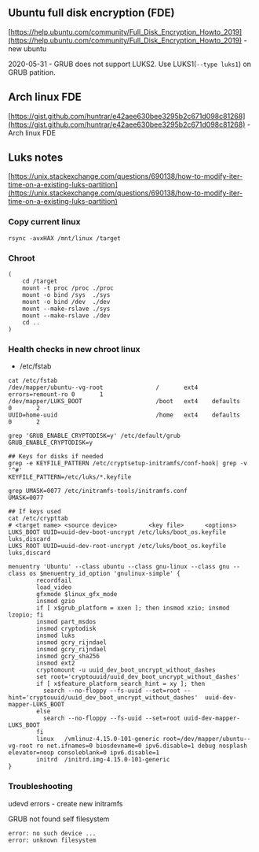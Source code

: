## Ubuntu full disk encryption (FDE)

[https://help.ubuntu.com/community/Full_Disk_Encryption_Howto_2019](https://help.ubuntu.com/community/Full_Disk_Encryption_Howto_2019) - new ubuntu

2020-05-31 - GRUB does not support LUKS2. Use LUKS1(`--type luks1`) on GRUB patition.

## Arch linux  FDE

[https://gist.github.com/huntrar/e42aee630bee3295b2c671d098c81268](https://gist.github.com/huntrar/e42aee630bee3295b2c671d098c81268) - Arch linux FDE

## Luks notes

[https://unix.stackexchange.com/questions/690138/how-to-modify-iter-time-on-a-existing-luks-partition](https://unix.stackexchange.com/questions/690138/how-to-modify-iter-time-on-a-existing-luks-partition)

### Copy current linux

```
rsync -avxHAX /mnt/linux /target
```

### Chroot

```
(
    cd /target
    mount -t proc /proc ./proc
    mount -o bind /sys  ./sys
    mount -o bind /dev  ./dev
    mount --make-rslave ./sys
    mount --make-rslave ./dev
    cd ..
)
```

### Health checks in new chroot linux

- /etc/fstab

```
cat /etc/fstab
/dev/mapper/ubuntu--vg-root               /       ext4    errors=remount-ro 0       1
/dev/mapper/LUKS_BOOT                     /boot   ext4    defaults          0       2
UUID=home-uuid                            /home   ext4    defaults          0       2
```

```
grep 'GRUB_ENABLE_CRYPTODISK=y' /etc/default/grub
GRUB_ENABLE_CRYPTODISK=y
```

```
## Keys for disks if needed
grep -e KEYFILE_PATTERN /etc/cryptsetup-initramfs/conf-hook| grep -v '^#'
KEYFILE_PATTERN=/etc/luks/*.keyfile
```

```
grep UMASK=0077 /etc/initramfs-tools/initramfs.conf
UMASK=0077
```

```
## If keys used
cat /etc/crypttab
# <target name> <source device>         <key file>      <options>
LUKS_BOOT UUID=uuid-dev-boot-uncrypt /etc/luks/boot_os.keyfile luks,discard
LUKS_ROOT UUID=uuid-dev-root-uncrypt /etc/luks/boot_os.keyfile luks,discard
```

```
menuentry 'Ubuntu' --class ubuntu --class gnu-linux --class gnu --class os $menuentry_id_option 'gnulinux-simple' {
        recordfail
        load_video
        gfxmode $linux_gfx_mode
        insmod gzio
        if [ x$grub_platform = xxen ]; then insmod xzio; insmod lzopio; fi
        insmod part_msdos
        insmod cryptodisk
        insmod luks
        insmod gcry_rijndael
        insmod gcry_rijndael
        insmod gcry_sha256
        insmod ext2
        cryptomount -u uuid_dev_boot_uncrypt_without_dashes
        set root='cryptouuid/uuid_dev_boot_uncrypt_without_dashes'
        if [ x$feature_platform_search_hint = xy ]; then
          search --no-floppy --fs-uuid --set=root --hint='cryptouuid/uuid_dev_boot_uncrypt_without_dashes'  uuid-dev-mapper-LUKS_BOOT
        else
          search --no-floppy --fs-uuid --set=root uuid-dev-mapper-LUKS_BOOT
        fi
        linux   /vmlinuz-4.15.0-101-generic root=/dev/mapper/ubuntu--vg-root ro net.ifnames=0 biosdevname=0 ipv6.disable=1 debug nosplash elevator=noop consoleblank=0 ipv6.disable=1
        initrd  /initrd.img-4.15.0-101-generic
}
```


### Troubleshooting

udevd errors - create new initramfs

GRUB not found self filesystem

```
error: no such device ...
error: unknown filesystem
```

